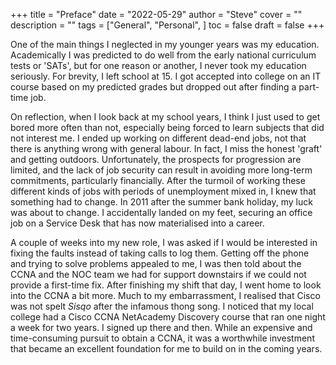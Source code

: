 +++
title = "Preface"
date = "2022-05-29"
author = "Steve"
cover = ""
description = ""
tags = ["General", "Personal", ]
toc = false
draft = false
+++

One of the main things I neglected in my younger years was my education. Academically I was predicted to do well from the early national curriculum tests or 'SATs', but for one reason or another, I never took my education seriously. For brevity, I left school at 15. I got accepted into college on an IT course based on my predicted grades but dropped out after finding a part-time job. 

On reflection, when I look back at my school years, I think I just used to get bored more often than not, especially being forced to learn subjects that did not interest me. I ended up working on different dead-end jobs, not that there is anything wrong with general labour. In fact, I miss the honest 'graft' and getting outdoors. Unfortunately, the prospects for progression are limited, and the lack of job security can result in avoiding more long-term commitments, particularly financially. After the turmoil of working these different kinds of jobs with periods of unemployment mixed in, I knew that something had to change. In 2011 after the summer bank holiday, my luck was about to change. I accidentally landed on my feet, securing an office job on a Service Desk that has now materialised into a career. 

A couple of weeks into my new role, I was asked if I would be interested in fixing the faults instead of taking calls to log them. Getting off the phone and trying to solve problems appealed to me, I was then told about the CCNA and the NOC team we had for support downstairs if we could not provide a first-time fix. After finishing my shift that day, I went home to look into the CCNA a bit more. Much to my embarrassment, I realised that Cisco was not spelt _Sisqo_ after the infamous thong song. I noticed that my local college had a Cisco CCNA NetAcademy Discovery course that ran one night a week for two years. I signed up there and then. While an expensive and time-consuming pursuit to obtain a CCNA, it was a worthwhile investment that became an excellent foundation for me to build on in the coming years. 
